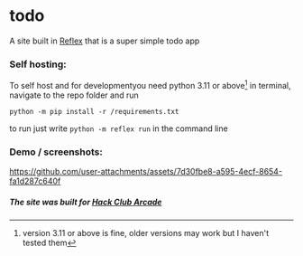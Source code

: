 # todo




A site built in [Reflex](https://reflex.dev) that is a super simple todo app



### Self hosting:
To self host and for developmentyou need python 3.11 or above[^1] 
in terminal, navigate to the repo folder and run 

`python -m pip install -r /requirements.txt`

to run just write `python -m reflex run` in the command line



[^1]:version 3.11 or above is fine, older versions may work but I haven't tested them

### Demo / screenshots:


https://github.com/user-attachments/assets/7d30fbe8-a595-4ecf-8654-fa1d287c640f



##### The site was built for [Hack Club Arcade](https://hackclub.com/arcade/)
